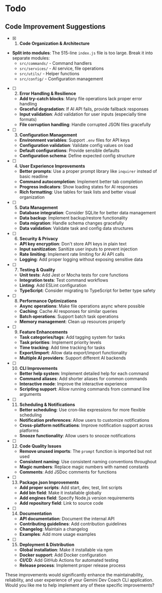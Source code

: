 # Todo

## Code Improvement Suggestions

-[x] 1. **Code Organization & Architecture**
- **Split into modules**: The 515-line `index.js` file is too large. Break it into separate modules:
    - `src/commands/` - Command handlers
    - `src/services/` - AI service, file operations
    - `src/utils/` - Helper functions
    - `src/config/` - Configuration management

-[ ] 2. **Error Handling & Resilience**
    - **Add try-catch blocks**: Many file operations lack proper error handling
    - **Graceful degradation**: If AI API fails, provide fallback responses
    - **Input validation**: Add validation for user inputs (especially time formats)
    - **File corruption handling**: Handle corrupted JSON files gracefully

-[ ] 3. **Configuration Management**
    - **Environment variables**: Support `.env` files for API keys
    - **Configuration validation**: Validate config values on load
    - **Default configurations**: Provide sensible defaults
    - **Configuration schema**: Define expected config structure

-[ ] 4. **User Experience Improvements**
    - **Better prompts**: Use a proper prompt library like `inquirer` instead of basic readline
    - **Command autocompletion**: Implement better tab completion
    - **Progress indicators**: Show loading states for AI responses
    - **Rich formatting**: Use tables for task lists and better visual organization

-[ ] 5. **Data Management**
    - **Database integration**: Consider SQLite for better data management
    - **Data backup**: Implement backup/restore functionality
    - **Data migration**: Handle schema changes gracefully
    - **Data validation**: Validate task and config data structures

-[ ] 6. **Security & Privacy**
    - **API key encryption**: Don't store API keys in plain text
    - **Input sanitization**: Sanitize user inputs to prevent injection
    - **Rate limiting**: Implement rate limiting for AI API calls
    - **Logging**: Add proper logging without exposing sensitive data

-[ ] 7. **Testing & Quality**
    - **Unit tests**: Add Jest or Mocha tests for core functions
    - **Integration tests**: Test command workflows
    - **Linting**: Add ESLint configuration
    - **TypeScript**: Consider migrating to TypeScript for better type safety

-[ ] 8. **Performance Optimizations**
    - **Async operations**: Make file operations async where possible
    - **Caching**: Cache AI responses for similar queries
    - **Batch operations**: Support batch task operations
    - **Memory management**: Clean up resources properly

-[ ] 9. **Feature Enhancements**
    - **Task categories/tags**: Add tagging system for tasks
    - **Task priorities**: Implement priority levels
    - **Time tracking**: Add time tracking for tasks
    - **Export/import**: Allow data export/import functionality
    - **Multiple AI providers**: Support different AI backends

-[ ] 10. **CLI Improvements**
    - **Better help system**: Implement detailed help for each command
    - **Command aliases**: Add shorter aliases for common commands
    - **Interactive mode**: Improve the interactive experience
    - **Scripting support**: Allow running commands from command line arguments

-[ ] 11. **Scheduling & Notifications**
    - **Better scheduling**: Use cron-like expressions for more flexible scheduling
    - **Notification preferences**: Allow users to customize notifications
    - **Cross-platform notifications**: Improve notification support across platforms
    - **Snooze functionality**: Allow users to snooze notifications

-[ ] 12. **Code Quality Issues**
    - **Remove unused imports**: The `prompt` function is imported but not used
    - **Consistent naming**: Use consistent naming conventions throughout
    - **Magic numbers**: Replace magic numbers with named constants
    - **Comments**: Add JSDoc comments for functions

-[ ] 13. **Package.json Improvements**
    - **Add proper scripts**: Add start, dev, test, lint scripts
    - **Add bin field**: Make it installable globally
    - **Add engines field**: Specify Node.js version requirements
    - **Add repository field**: Link to source code

-[ ] 14. **Documentation**
    - **API documentation**: Document the internal API
    - **Contributing guidelines**: Add contribution guidelines
    - **Changelog**: Maintain a changelog
    - **Examples**: Add more usage examples

-[ ] 15. **Deployment & Distribution**
    - **Global installation**: Make it installable via npm
    - **Docker support**: Add Docker configuration
    - **CI/CD**: Add GitHub Actions for automated testing
    - **Release process**: Implement proper release process

These improvements would significantly enhance the maintainability, reliability, and user experience of your Gemini Dev Coach CLI application. Would you like me to help implement any of these specific improvements?